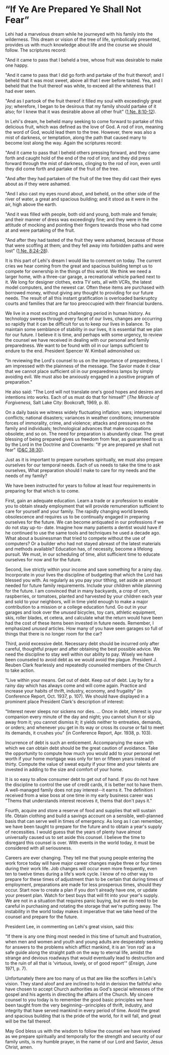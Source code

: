 # “If Ye Are Prepared Ye Shall Not Fear”

Lehi had a marvelous dream while he journeyed with his family into the
wilderness. This dream or vision of the tree of life, symbolically presented,
provides us with much knowledge about life and the course we should follow.
The scriptures record:

"And it came to pass that I beheld a tree, whose fruit was desirable to make
one happy.

"And it came to pass that I did go forth and partake of the fruit thereof; and
I beheld that it was most sweet, above all that I ever before tasted. Yea, and
I beheld that the fruit thereof was white, to exceed all the whiteness that I
had ever seen.

"And as I partook of the fruit thereof it filled my soul with exceedingly
great joy; wherefore, I began to be desirous that my family should partake of
it also; for I knew that it was desirable above all other fruit" ([1 Ne.
8:10-12](https://www.lds.org/scriptures/bofm/1-ne/8.10-12?lang=eng#9)).

In Lehi's dream, he beheld many seeking to come forward to partake of this
delicious fruit, which was defined as the love of God. A rod of iron, meaning
the word of God, would lead them to the tree. However, there was also a mist
of darkness, or temptation, along the path that caused many to become lost
along the way. Again the scriptures record:

"And it came to pass that I beheld others pressing forward, and they came
forth and caught hold of the end of the rod of iron; and they did press
forward through the mist of darkness, clinging to the rod of iron, even until
they did come forth and partake of the fruit of the tree.

"And after they had partaken of the fruit of the tree they did cast their eyes
about as if they were ashamed.

"And I also cast my eyes round about, and beheld, on the other side of the
river of water, a great and spacious building; and it stood as it were in the
air, high above the earth.

"And it was filled with people, both old and young, both male and female; and
their manner of dress was exceedingly fine; and they were in the attitude of
mocking and pointing their fingers towards those who had come at and were
partaking of the fruit.

"And after they had tasted of the fruit they were ashamed, because of those
that were scoffing at them; and they fell away into forbidden paths and were
lost" ([1 Ne.
8:24-28](https://www.lds.org/scriptures/bofm/1-ne/8.24-28?lang=eng#23)).

It is this part of Lehi's dream I would like to comment on today. The current
cries we hear coming from the great and spacious building tempt us to compete
for ownership in the things of this world. We think we need a larger home,
with a three-car garage, a recreational vehicle parked next to it. We long for
designer clothes, extra TV sets, all with VCRs, the latest model computers,
and the newest car. Often these items are purchased with borrowed money,
without giving any thought to providing for our future needs. The result of
all this instant gratification is overloaded bankruptcy courts and families
that are far too preoccupied with their financial burdens.

We live in a most exciting and challenging period in human history. As
technology sweeps through every facet of our lives, changes are occurring so
rapidly that it can be difficult for us to keep our lives in balance. To
maintain some semblance of stability in our lives, it is essential that we
plan for our future. I believe it is time, and perhaps with some urgency, to
review the counsel we have received in dealing with our personal and family
preparedness. We want to be found with oil in our lamps sufficient to endure
to the end. President Spencer W. Kimball admonished us:

"In reviewing the Lord's counsel to us on the importance of preparedness, I am
impressed with the plainness of the message. The Savior made it clear that we
cannot place sufficient oil in our preparedness lamps by simply avoiding evil.
We must also be anxiously engaged in a positive program of preparation."

He also said: "The Lord will not translate one's good hopes and desires and
intentions into works. Each of us must do that for himself" (_The Miracle of
Forgiveness,_ Salt Lake City: Bookcraft, 1969, p. 8).

On a daily basis we witness widely fluctuating inflation; wars; interpersonal
conflicts; national disasters; variances in weather conditions; innumerable
forces of immorality, crime, and violence; attacks and pressures on the family
and individuals; technological advances that make occupations obsolete; and so
on. The need for preparation is abundantly clear. The great blessing of being
prepared gives us freedom from fear, as guaranteed to us by the Lord in the
Doctrine and Covenants: "If ye are prepared ye shall not fear" ([D&amp;C
38:30](https://www.lds.org/scriptures/dc-testament/dc/38.30?lang=eng#29)).

Just as it is important to prepare ourselves spiritually, we must also prepare
ourselves for our temporal needs. Each of us needs to take the time to ask
ourselves, What preparation should I make to care for my needs and the needs
of my family?

We have been instructed for years to follow at least four requirements in
preparing for that which is to come.

First, gain an adequate education. Learn a trade or a profession to enable you
to obtain steady employment that will provide remuneration sufficient to care
for yourself and your family. The rapidly changing world breeds obsolescence
and requires us to be continually engaged in preparing ourselves for the
future. We can become antiquated in our professions if we do not stay up-to-
date. Imagine how many patients a dentist would have if he continued to use
the same tools and techniques he used a decade ago. What about a businessman
that tried to compete without the use of computers? Or a builder who had not
stayed abreast of the latest materials and methods available? Education has,
of necessity, become a lifelong pursuit. We must, in our scheduling of time,
allot sufficient time to educate ourselves for now and for the future.

Second, live strictly within your income and save something for a rainy day.
Incorporate in your lives the discipline of budgeting that which the Lord has
blessed you with. As regularly as you pay your tithing, set aside an amount
needed for future family requirements. Include your children while planning
for the future. I am convinced that in many backyards, a crop of corn,
raspberries, or tomatoes, planted and harvested by your children each year and
sold to your neighbors, will in time yield enough to make a major contribution
to a mission or a college education fund. Go out in your garages and look over
the _unused_ bicycles, toy cars, athletic equipment, skis, roller blades, et
cetera, and calculate what the return would have been had the cost of these
items been invested in future needs. Remember, I emphasized _unused_ articles.
How many of you have seen garages so full of things that there is no longer
room for the car?

Third, avoid excessive debt. Necessary debt should be incurred only after
careful, thoughtful prayer and after obtaining the best possible advice. We
need the discipline to stay well within our ability to pay. Wisely we have
been counseled to avoid debt as we would avoid the plague. President J. Reuben
Clark fearlessly and repeatedly counseled members of the Church to take
action.

"Live within your means. Get out of debt. Keep out of debt. Lay by for a rainy
day which has always come and will come again. Practice and increase your
habits of thrift, industry, economy, and frugality" (in Conference Report,
Oct. 1937, p. 107). We should have displayed in a prominent place President
Clark's description of interest:

"Interest never sleeps nor sickens nor dies. ... Once in debt, interest is your
companion every minute of the day and night; you cannot shun it or slip away
from it; you cannot dismiss it; it yields neither to entreaties, demands, or
orders; and whenever you get in its way or cross its course or fail to meet
its demands, it crushes you" (in Conference Report, Apr. 1938, p. 103).

Incurrence of debt is such an enticement. Accompanying the ease with which we
can obtain debt should be the great caution of avoidance. Take the opportunity
to compute how much you would add to your personal net worth if your home
mortgage was only for ten or fifteen years instead of thirty. Compute the
value of sweat equity if your time and your talents are invested in adding to
the size and comfort of your home.

It is so easy to allow consumer debt to get out of hand. If you do not have
the discipline to control the use of credit cards, it is better not to have
them. A well-managed family does not pay interest--it earns it. The definition
I received from a wise boss at one time in my early business career was "Thems
that understands interest receives it, thems that don't pays it."

Fourth, acquire and store a reserve of food and supplies that will sustain
life. Obtain clothing and build a savings account on a sensible, well-planned
basis that can serve well in times of emergency. As long as I can remember, we
have been taught to prepare for the future and to obtain a year's supply of
necessities. I would guess that the years of plenty have almost universally
caused us to set aside this counsel. I believe the time to disregard this
counsel is over. With events in the world today, it must be considered with
all seriousness.

Careers are ever changing. They tell me that young people entering the work
force today will have major career changes maybe three or four times during
their work life. Job changes will occur even more frequently, even ten to
twelve times during a life's work cycle. I know of no other way to prepare for
these times of adjustment than to be certain that during times of employment,
preparations are made for less prosperous times, should they occur. Start now
to create a plan if you don't already have one, or update your present plan.
Watch for best buys that will fit into your year's supply. We are not in a
situation that requires panic buying, but we do need to be careful in
purchasing and rotating the storage that we're putting away. The instability
in the world today makes it imperative that we take heed of the counsel and
prepare for the future.

President Lee, in commenting on Lehi's great vision, said this:

"If there is any one thing most needed in this time of tumult and frustration,
when men and women and youth and young adults are desperately seeking for
answers to the problems which afflict mankind, it is an 'iron rod' as a safe
guide along the straight path on the way to eternal life, amidst the strange
and devious roadways that would eventually lead to destruction and to the ruin
of all that is 'virtuous, lovely, or of good report'" (_Ensign,_ June 1971, p.
7).

Unfortunately there are too many of us that are like the scoffers in Lehi's
vision. They stand aloof and are inclined to hold in derision the faithful who
have chosen to accept Church authorities as God's special witnesses of the
gospel and his agents in directing the affairs of the Church. My sincere
counsel to you today is to remember the good basic principles we have been
taught from the very beginning--principles of thrift, industry, and integrity
that have served mankind in every period of time. Avoid the great and spacious
building that is the pride of the world, for it will fall, and great will be
the fall thereof.

May God bless us with the wisdom to follow the counsel we have received as we
prepare spiritually and temporally for the strength and security of our family
units, is my humble prayer, in the name of our Lord and Savior, Jesus Christ,
amen.

